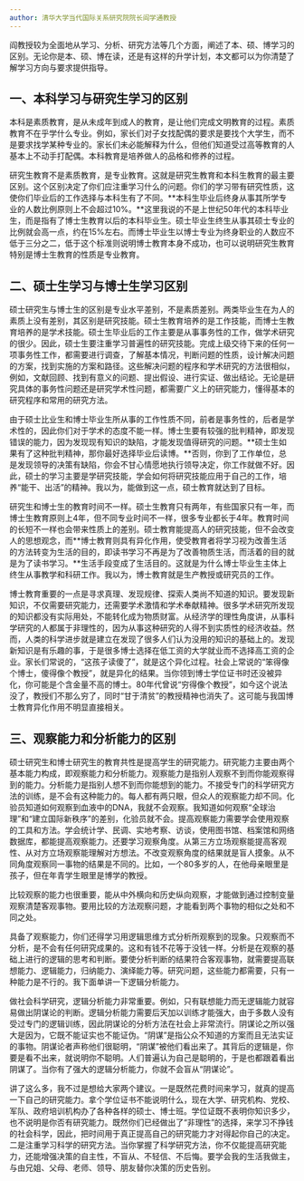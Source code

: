 ```yaml
---
author: 清华大学当代国际关系研究院院长阎学通教授
---
```



阎教授较为全面地从学习、分析、研究方法等几个方面，阐述了本、硕、博学习的区别。无论你是本、硕、博在读，还是有这样的升学计划，本文都可以为你清楚了解学习方向与要求提供指导。

## 一、本科学习与研究生学习的区别

本科是素质教育，是从未成年到成人的教育，是让他们完成文明教育的过程。素质教育不在乎学什么专业。例如，家长们对子女找配偶的要求是要找个大学生，而不是要求找学某种专业的。家长们未必能解释为什么，但他们知道受过高等教育的人基本上不动手打配偶。本科教育是培养做人的品格和修养的过程。

研究生教育不是素质教育，是专业教育。这就是研究生教育和本科生教育的最主要区别。这个区别决定了你们应注重学习什么的问题。你们的学习带有研究性质，这使你们毕业后的工作选择与本科生有了不同。**本科生毕业后终身从事其所学专业的人数比例原则上不会超过10%。**这里我说的不是上世纪50年代的本科毕业生，而是指有了博士生教育以后的本科毕业生。硕士毕业生终生从事其硕士专业的比例就会高一点，约在15%左右。而博士毕业生以博士专业为终身职业的人数应不低于三分之二，低于这个标准则说明博士教育本身不成功，也可以说明研究生教育特别是博士生教育的性质是专业教育。

## 二、硕士生学习与博士生学习区别

硕士研究生与博士生的区别是专业水平差别，不是素质差别。两类毕业生在为人的素质上没有差别，其区别是研究技能。硕士生教育培养的是工作技能，而博士生教育培养的是学术技能。硕士生毕业后的工作主要是从事事务性的工作，做学术研究的很少。因此，硕士生要注重学习普遍性的研究技能。完成上级交待下来的任何一项事务性工作，都需要进行调查，了解基本情况，判断问题的性质，设计解决问题的方案，找到实施的方案和路径。这些解决问题的程序和学术研究的方法很相似，例如，文献回顾、找到有意义的问题、提出假设、进行实证、做出结论。无论是研究具体的事务性问题还是研究学术性问题，都需要广义上的研究能力，懂得基本的研究程序和常用的研究方法。

由于硕士比业生和博士毕业生所从事的工作性质不同，前者是事务性的，后者是学术性的，因此你们对于学术的态度不能一样。博士生要有较强的批判精神，即发现错误的能力，因为发现现有知识的缺陷，才能发现值得研究的问题。**硕士生如果有了这种批判精神，那你最好选择毕业后读博。**否则，你到了工作单位，总是发现领导的决策有缺陷，你会不甘心情愿地执行领导决定，你工作就做不好。因此，硕士的学习主要是学研究技能，学会如何将研究技能应用于自己的工作，培养“能干、出活”的精神。我以为，能做到这一点，硕士教育就达到了目标。

研究生和博士生的教育时间不一样。硕士生教育只有两年，有些国家只有一年，而博士生教育原则上4年，但不同专业时间不一样，很多专业都长于4年。教育时间的长短不一样也会带来性质上的差别。硕士教育能提高人的研究技能，但不会改变人的思想观念，而**博士教育则具有异化作用，使受教育者将学习视为改善生活的方法转变为生活的目的，即读书学习不再是为了改善物质生活，而活着的目的就是为了读书学习。**生活手段变成了生活目的。这就是为什么博士毕业生主体上终生从事教学和科研工作。我以为，博士教育就是生产教授或研究员的工作。

博士教育重要的一点是寻求真理、发现规律、探索人类尚不知道的知识。要发现新知识，不仅需要研究能力，还需要学术激情和学术奉献精神。很多学术研究所发现的知识都没有实际用处，不能转化成为物质财富。从经济学的理性角度讲，从事科学研究的人都属于非理性的，因为从事这种研究的人得不到实质性的经济收益。然而，人类的科学进步就是建立在发现了很多人们认为没用的知识的基础上的。发现新知识是有乐趣的事，于是很多博士选择在低工资的大学就业而不选择高工资的企业。家长们常说的，“这孩子读傻了”，就是这个异化过程。社会上常说的“笨得像个博士，傻得像个教授”，就是异化的结果。当你领到博士学位证书时还没被异化，你可能是个含金量不高的博士。80年代曾说“穷得像个教授”，如今这个说法没了，教授们不那么穷了，同时“甘于清贫”的教授精神也消失了。这可能与我国博士教育异化作用不明显直接相关。

## 三、观察能力和分析能力的区别

硕士研究生和博士研究生的教育共性是提高学生的研究能力。研究能力主要由两个基本能力构成，即观察能力和分析能力。观察能力是指别人观察不到而你能观察得到的能力。分析能力是指别人想不到而你能想到的能力。不接受专门的科学研究方法的训练，是不会有这种能力的。每人都有两只眼，但众人的观察能力却不同。化验员知道如何观察到血液中的DNA，我就不会观察。我知道如何观察“全球治理”和“建立国际新秩序”的差别，化验员就不会。提高观察能力需要学会使用观察的工具和方法。学会统计学、民调、实地考察、访谈，使用图书馆、档案馆和网络数据库，都能提高观察能力。还要学习观察角度。从第三方立场观察能提高客观性、从对方立场观察能理解对方想法。不改变观察角度的结果就是盲人摸象。从不同角度观察同一事物的结果是不同的。比如，一个80多岁的人，在他母亲眼里是孩子，但在年青学生眼里是博学的教授。

比较观察的能力也很重要，能从中外横向和历史纵向观察，才能做到通过控制变量观察清楚客观事物。要用比较的方法观察问题，才能看到两个事物的相似之处和不同之处。

具备了观察能力，你们还得学习用逻辑思维方式分析所观察到的现象。只观察而不分析，是不会有任何研究成果的。这和有钱不花等于没钱一样。分析是在观察的基础上进行的逻辑的思考和判断。要使分析判断的结果符合客观事物，就需要提高联想能力、逻辑能力，归纳能力、演绎能力等。研究问题，这些能力都需要，只有一种能力是不行的。我下面单讲一下逻辑分析能力。

做社会科学研究，逻辑分析能力非常重要。例如，只有联想能力而无逻辑能力就容易做出阴谋论的判断。逻辑分析能力需要后天加以训练才能强大，由于多数人没有受过专门的逻辑训练，因此阴谋论的分析方法在社会上非常流行。阴谋论之所以强大是因为，它既不能证实也不能证伪。“阴谋”是指公众不知道的方案而且无法实证的事物。阴谋论者声称他们很聪明，“阴谋”被他们看出来了。其背后的逻辑是，你要是看不出来，就说明你不聪明。人们普遍认为自己是聪明的，于是也都跟着看出阴谋了。当你有了强大的逻辑分析能力，你就不会盲从“阴谋论”。

讲了这么多，我不过是想给大家两个建议。一是既然花费时间来学习，就真的提高一下自己的研究能力。拿个学位证书不能说明什么，现在大学、研究机构、党校、军队、政府培训机构办了各种各样的硕士、博士班。学位证既不表明你知识多少，也不说明是你否有研究能力。既然你们已经做出了“非理性”的选择，来学习不挣钱的社会科学，因此，把时间用于真正提高自己的研究能力才对得起你自己的决定。二是注重学习科学的研究方法。当你掌握了科学研究方法，你不仅能提高研究能力，还能增强决策的自主性，不盲从、不轻信、不后悔。要学会我的生活我做主，与由兄姐、父母、老师、领导、朋友替你决策的历史告别。